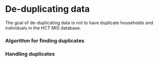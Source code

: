 # De-duplicating data

The goal of de-duplicating data is not to have duplicate households and individuals in the HCT MIS database.

### Algorithm for finding duplicates



### Handling duplicates



